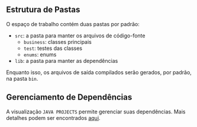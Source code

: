 ## Estrutura de Pastas

O espaço de trabalho contém duas pastas por padrão:

- `src`: a pasta para manter os arquivos de código-fonte
  - `business`: classes principais
  - `test`: testes das classes
  - `enums`: enums
- `lib`: a pasta para manter as dependências

Enquanto isso, os arquivos de saída compilados serão gerados, por padrão, na pasta `bin`.

## Gerenciamento de Dependências

A visualização `JAVA PROJECTS` permite gerenciar suas dependências. Mais detalhes podem ser encontrados [aqui](https://github.com/microsoft/vscode-java-dependency#manage-dependencies).
